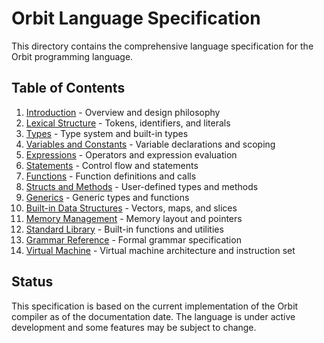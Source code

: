 # Orbit Language Specification

This directory contains the comprehensive language specification for the Orbit programming language.

## Table of Contents

1. [Introduction](01-introduction.md) - Overview and design philosophy
2. [Lexical Structure](02-lexical-structure.md) - Tokens, identifiers, and literals
3. [Types](03-types.md) - Type system and built-in types
4. [Variables and Constants](04-variables-constants.md) - Variable declarations and scoping
5. [Expressions](05-expressions.md) - Operators and expression evaluation
6. [Statements](06-statements.md) - Control flow and statements
7. [Functions](07-functions.md) - Function definitions and calls
8. [Structs and Methods](08-structs-methods.md) - User-defined types and methods
9. [Generics](09-generics.md) - Generic types and functions
10. [Built-in Data Structures](10-builtin-data-structures.md) - Vectors, maps, and slices
11. [Memory Management](11-memory-management.md) - Memory layout and pointers
12. [Standard Library](12-standard-library.md) - Built-in functions and utilities
13. [Grammar Reference](13-grammar-reference.md) - Formal grammar specification
14. [Virtual Machine](14-virtual-machine.md) - Virtual machine architecture and instruction set

## Status

This specification is based on the current implementation of the Orbit compiler as of the documentation date. The language is under active development and some features may be subject to change.
